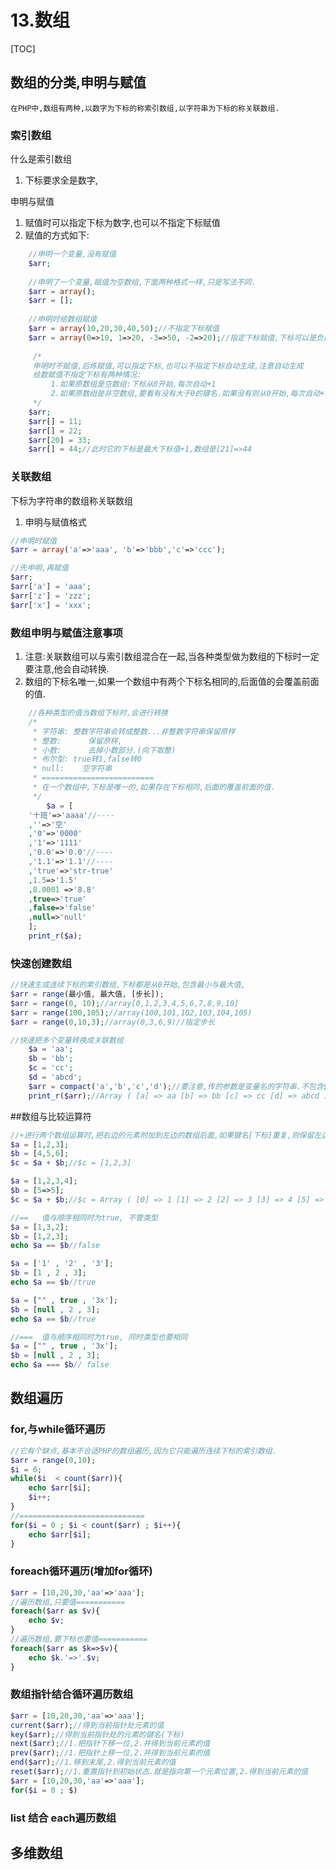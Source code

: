 # 13.数组
[TOC]

## 数组的分类,申明与赋值
    在PHP中,数组有两种,以数字为下标的称索引数组,以字符串为下标的称关联数组.
### 索引数组
什么是索引数组
1. 下标要求全是数字,

申明与赋值
1. 赋值时可以指定下标为数字,也可以不指定下标赋值
2. 赋值的方式如下:
```php
    //申明一个变量,没有赋值
    $arr;
    
    //申明了一个变量,赋值为空数组,下面两种格式一样,只是写法不同.
    $arr = array();
    $arr = [];
    
    //申明时给数组赋值
    $arr = array(10,20,30,40,50);//不指定下标赋值
    $arr = array(0=>10, 1=>20, -3=>50, -2=>20);//指定下标赋值,下标可以是负数
   
     /*
     申明时不赋值,后练赋值,可以指定下标,也可以不指定下标自动生成,注意自动生成
     给数赋值不指定下标有两种情况:
         1.如果原数组是空数组:下标从0开始,每次自动+1
         2.如果原数组是非空数组,要看有没有大于0的键名.如果没有则从0开始,每次自动+1,如果原数组中有大于0的下标,则取最大值+1
     */
    $arr;
    $arr[] = 11;
    $arr[] = 22;
    $arr[20] = 33;
    $arr[] = 44;//此时它的下标是最大下标值+1,数组是[21]=>44
```

### 关联数组
下标为字符串的数组称关联数组
1. 申明与赋值格式
```php
//申明时赋值
$arr = array('a'=>'aaa', 'b'=>'bbb','c'=>'ccc');

//先申明,再赋值
$arr;
$arr['a'] = 'aaa';
$arr['z'] = 'zzz';
$arr['x'] = 'xxx';
```

### 数组申明与赋值注意事项
1. 注意:关联数组可以与索引数组混合在一起,当各种类型做为数组的下标时一定要注意,他会自动转换.
2. 数组的下标名唯一,如果一个数组中有两个下标名相同的,后面值的会覆盖前面的值.
```php
	//各种类型的值当数组下标时,会进行转换
	/*
	 * 字符串:	整数字符串会转成整数...非整数字符串保留原样
	 * 整数:		保留原样,
	 * 小数:		去掉小数部分.(向下取整)
	 * 布尔型:	true转1,false转0
	 * null: 	空字符串
	 * =========================
	 * 在一个数组中,下标是唯一的,如果存在下标相同,后面的覆盖前面的值.
	 */
	 	$a = [
	'十班'=>'aaaa'//----
	,''=>'空'
	,'0'=>'0000'
	,'1'=>'1111'
	,'0.0'=>'0.0'//----
	,'1.1'=>'1.1'//----
	,'true'=>'str-true'
	,1.5=>'1.5'
	,8.0001 =>'8.8'
	,true=>'true'
	,false=>'false'
	,null=>'null'
	];
	print_r($a);
```

### 快速创建数组
```php
//快速生成连续下标的索引数组,下标都是从0开始,包含最小与最大值,
$arr = range(最小值, 最大值, [步长]);
$arr = range(0, 10);//array[0,1,2,3,4,5,6,7,8,9,10]
$arr = range(100,105);//array(100,101,102,103,104,105)
$arr = range(0,10,3);//array(0,3,6,9)//指定步长

//快速把多个变量转换成关联数组
	$a = 'aa';
	$b = 'bb';
	$c = 'cc';
	$d = 'abcd';
	$arr = compact('a','b','c','d');//要注意,传的参数是变量名的字符串.不包含$
	print_r($arr);//Array ( [a] => aa [b] => bb [c] => cc [d] => abcd )
```


##数组与比较运算符
```php
//+进行两个数组运算时,把右边的元素附加到左边的数组后面,如果键名[下标]重复,则保留左边数组中的元素,右边的丢弃.
$a = [1,2,3];
$b = [4,5,6];
$c = $a + $b;//$c = [1,2,3]

$a = [1,2,3,4];
$b = [5=>5];
$c = $a + $b;//$c = Array ( [0] => 1 [1] => 2 [2] => 3 [3] => 4 [5] => 5 )

//==   值与顺序相同时为true, 不管类型
$a = [1,3,2];
$b = [1,2,3];
echo $a == $b//false

$a = ['1' , '2' , '3'];
$b = [1 , 2 , 3];
echo $a == $b//true

$a = ["" , true , '3x'];
$b = [null , 2 , 3];
echo $a == $b//true

//===  值与顺序相同时为true, 同时类型也要相同
$a = ["" , true , '3x'];
$b = [null , 2 , 3];
echo $a === $b// false
```

## 数组遍历

### for,与while循环遍历
```php
//它有个缺点,基本不合适PHP的数组遍历,因为它只能遍历连续下标的索引数组.
$arr = range(0,10);
$i = 0;
while($i  < count($arr)){
    echo $arr[$i];
    $i++;
}
//============================
for($i = 0 ; $i < count($arr) ; $i++){
    echo $arr[$i];    
}
```

### foreach循环遍历(增加for循环)
```php
$arr = [10,20,30,'aa'=>'aaa'];
//遍历数组,只要值===========
foreach($arr as $v){
    echo $v;
}
//遍历数组,要下标也要值===========
foreach($arr as $k=>$v){
    echo $k.'=>'.$v;
}
```

### 数组指针结合循环遍历数组
```php
$arr = [10,20,30,'aa'=>'aaa'];
current($arr);//得到当前指针处元素的值
key($arr);//得到当前指针处的元素的键名(下标)
next($arr);//1.把指针下移一位,2.并得到当前元素的值
prev($arr);//1.把指针上移一位,2.并得到当前元素的值
end($arr);//1.移到末尾,2.得到当前元素的值
reset($arr);//1.重置指针到初始状态.就是指向第一个元素位置,2.得到当前元素的值
$arr = [10,20,30,'aa'=>'aaa'];
for($i = 0 ; $)
```

### list 结合 each遍历数组

## 多维数组

